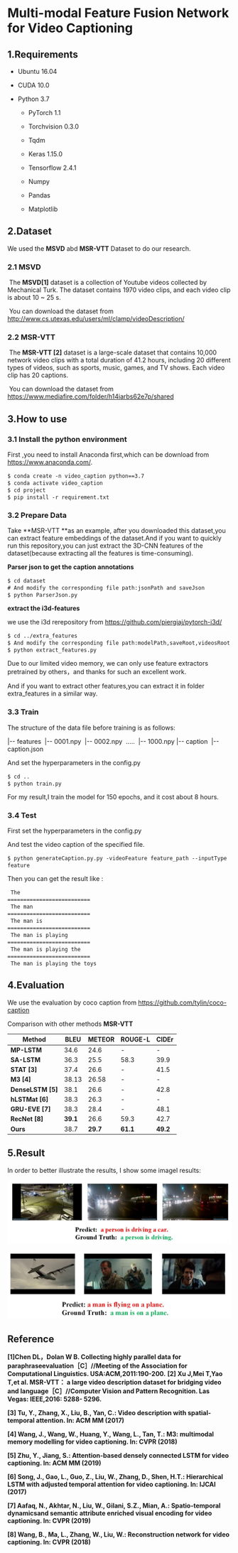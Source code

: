 #  Multi-modal Feature Fusion Network for Video Captioning

## 1.Requirements

- Ubuntu 16.04

- CUDA 10.0

- Python 3.7

  - PyTorch 1.1

  - Torchvision 0.3.0

  - Tqdm

  - Keras 1.15.0

  - Tensorflow 2.4.1

  - Numpy

  - Pandas

  - Matplotlib
## 2.Dataset

We used the **MSVD** abd **MSR-VTT** Dataset to do our research.

### 2.1 MSVD

​	The **MSVD[1]** dataset is a collection of Youtube videos collected by Mechanical Turk. The dataset contains 1970 video clips, and each video clip is about 10 ~ 25 s.

​	You can download the dataset from <http://www.cs.utexas.edu/users/ml/clamp/videoDescription/>

### 2.2 MSR-VTT

​	The **MSR-VTT [2]** dataset is a large-scale dataset that contains 10,000 network video clips with a total duration of 41.2 hours, including 20 different types of videos, such as sports, music, games, and TV shows. Each video clip has 20 captions.

​	You can download the dataset from https://www.mediafire.com/folder/h14iarbs62e7p/shared

## 3.How to use

### 3.1  Install the python environment

First ,you need to install Anaconda first,which can be download from https://www.anaconda.com/.

```
$ conda create -n video_caption python==3.7
$ conda activate video_caption
$ cd project
$ pip install -r requirement.txt
```

### 3.2  Prepare Data

Take **MSR-VTT **as an example, after you downloaded this dataset,you can extract feature embeddings of the dataset.And if you want to quickly run this repository,you can just extract the 3D-CNN features of the dataset(because extracting all the features is time-consuming).

**Parser json to get the caption annotations**

```
$ cd dataset
# And modify the corresponding file path:jsonPath and saveJson
$ python ParserJson.py
```

**extract the i3d-features**

we use the i3d rerepository from https://github.com/piergiaj/pytorch-i3d/  

```
$ cd ../extra_features
$ And modify the corresponding file path:modelPath,saveRoot,videosRoot
$ python extract_features.py
```

Due to our limited video memory, we can only use feature extractors pretrained by others，and thanks for such an excellent work.

And if you want to extract other features,you can extract it in folder extra_features in a similar way.

### 3.3  Train

The structure of the data file before training is as follows:

|-- features
​	|-- 0001.npy
​	|-- 0002.npy
​		.....
​	|-- 1000.npy
|-- caption
​	|-- caption.json

And set the hyperparameters  in the config.py

```
$ cd ..
$ python train.py
```

For my result,I train the model for 150 epochs, and it cost about 8 hours.

### 3.4  Test

First set the hyperparameters  in the config.py

And test the video caption of the specified file.

```
$ python generateCaption.py.py -videoFeature feature_path --inputType feature
```

Then you can get the result like :

```
 The
==========================
 The man
==========================
 The man is
==========================
 The man is playing
==========================
 The man is playing the
==========================
 The man is playing the toys
```

## 4.Evaluation

We use the evaluation by coco caption from https://github.com/tylin/coco-caption

Comparison with other methods
**MSR-VTT**

| Method            | **BLEU** | **METEOR** | **ROUGE-L** | **CIDEr** |
| ----------------- | -------- | ---------- | ----------- | --------- |
| **MP-LSTM**       | 34.6     | 24.6       | -           | -         |
| **SA-LSTM**       | 36.3     | 25.5       | 58.3        | 39.9      |
| **STAT [3]**      | 37.4     | 26.6       | -           | 41.5      |
| **M3 [4]**        | 38.13    | 26.58      | -           | -         |
| **DenseLSTM [5]** | 38.1     | 26.6       | -           | 42.8      |
| **hLSTMat [6]**   | 38.3     | 26.3       | -           | -         |
| **GRU-EVE [7]**   | 38.3     | 28.4       | -           | 48.1      |
| **RecNet [8]**    | **39.1** | 26.6       | 59.3        | 42.7      |
| **Ours**          | 38.7     | **29.7**   | **61.1**    | **49.2**  |

## 5.Result

In order to better illustrate the results, I show some imagel results:

![result](result.JPG)

![result](result2.JPG)


## Reference
**[1]Chen DL，Dolan W B. Collecting highly parallel data for paraphraseevaluation［C］//Meeting of the Association for Computational Linguistics. USA:ACM,2011:190-200.**
**[2] Xu J,Mei T,Yao T,et al. MSR-VTT： a large video description dataset for bridging video and language［C］//Computer Vision and Pattern Recognition. Las Vegas: IEEE,2016: 5288- 5296.**

**[3] Tu, Y., Zhang, X., Liu, B., Yan, C.: Video description with spatial-temporal attention. In: ACM MM (2017)**

**[4] Wang, J., Wang, W., Huang, Y., Wang, L., Tan, T.: M3: multimodal memory modelling for video captioning. In: CVPR (2018)**

**[5] Zhu, Y., Jiang, S.: Attention-based densely connected LSTM for video captioning. In: ACM MM (2019)**

**[6] Song, J., Gao, L., Guo, Z., Liu, W., Zhang, D., Shen, H.T.: Hierarchical LSTM with adjusted temporal attention for video captioning. In: IJCAI (2017)**

**[7] Aafaq, N., Akhtar, N., Liu, W., Gilani, S.Z., Mian, A.: Spatio-temporal dynamicsand semantic attribute enriched visual encoding for video captioning. In: CVPR (2019)**

**[8] Wang, B., Ma, L., Zhang, W., Liu, W.: Reconstruction network for video captioning. In: CVPR (2018)**